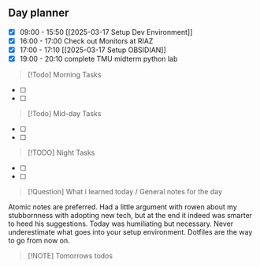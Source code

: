 ## Day planner

- [x] 09:00 - 15:50 [[2025-03-17 Setup Dev Environment]]
- [x] 16:00 - 17:00 Check out Monitors at RIAZ
- [x] 17:00 - 17:10 [[2025-03-17 Setup OBSIDIAN]]
- [x] 19:00 - 20:10 complete TMU midterm python lab

> [!Todo] Morning Tasks

- [ ]
- [ ]

> [!Todo] Mid-day Tasks

- [ ]
- [ ]

> [!TODO] Night Tasks

- [ ]
- [ ]

> [!Question] What i learned today / General notes for the day

Atomic notes are preferred. Had a little argument with rowen about my stubbornness with adopting new tech, but at the end it indeed was smarter to heed his suggestions. Today was humiliating but necessary. Never underestimate what goes into your setup environment. Dotfiles are the way to go from now on.

> [!NOTE] Tomorrows todos
